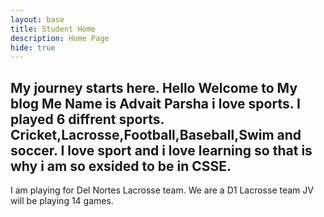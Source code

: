 ```yaml
---
layout: base
title: Student Home 
description: Home Page
hide: true
---
```


My journey starts here.
Hello Welcome to My blog 
Me Name is Advait Parsha i love sports. I played 6 diffrent sports. Cricket,Lacrosse,Football,Baseball,Swim and soccer. I  love sport and i love learning so that is why i am so exsided to be in CSSE.
-------------------------------------------------------------
I am playing for Del Nortes Lacrosse team. We are a D1 Lacrosse team JV will be playing 14 games. 